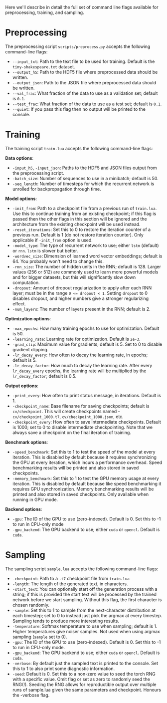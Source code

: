 Here we'll describe in detail the full set of command line flags available for preprocessing, training, and sampling.

# Preprocessing
The preprocessing script `scripts/preprocess.py` accepts the following command-line flags:
- `--input_txt`: Path to the text file to be used for training. Default is the `tiny-shakespeare.txt` dataset.
- `--output_h5`: Path to the HDF5 file where preprocessed data should be written.
- `--output_json`: Path to the JSON file where preprocessed data should be written.
- `--val_frac`: What fraction of the data to use as a validation set; default is `0.1`.
- `--test_frac`: What fraction of the data to use as a test set; default is `0.1`.
- `--quiet`: If you pass this flag then no output will be printed to the console.


# Training
The training script `train.lua` accepts the following command-line flags:

**Data options**:
- `-input_h5`, `-input_json`: Paths to the HDF5 and JSON files output from the preprocessing script.
- `-batch_size`: Number of sequences to use in a minibatch; default is 50.
- `-seq_length`: Number of timesteps for which the recurrent network is unrolled for backpropagation through time.

**Model options**:
- `-init_from`: Path to a checkpoint file from a previous run of `train.lua`. Use this to continue training from an existing checkpoint; if this flag is passed then the other flags in this section will be ignored and the architecture from the existing checkpoint will be used instead.
- `-reset_iterations`: Set this to 0 to restore the iteration counter of a previous run. Default is 1 (do not restore iteration counter). Only applicable if `-init_from` option is used.
- `-model_type`: The type of recurrent network to use; either `lstm` (default) or `rnn`. `lstm` is slower but better.
- `-wordvec_size`: Dimension of learned word vector embeddings; default is 64. You probably won't need to change this.
- `-rnn_size`: The number of hidden units in the RNN; default is 128. Larger values (256 or 512) are commonly used to learn more powerful models and for bigger datasets, but this will significantly slow down computation.
- `-dropout`: Amount of dropout regularization to apply after each RNN layer; must be in the range `0 <= dropout < 1`. Setting `dropout` to 0 disables dropout, and higher numbers give a stronger regularizing effect.
- `-num_layers`: The number of layers present in the RNN; default is 2.

**Optimization options**:
- `-max_epochs`: How many training epochs to use for optimization. Default is 50.
- `-learning_rate`: Learning rate for optimization. Default is `2e-3`.
- `-grad_clip`: Maximum value for gradients; default is 5. Set to 0 to disable gradient clipping.
- `-lr_decay_every`: How often to decay the learning rate, in epochs; default is 5.
- `-lr_decay_factor`: How much to decay the learning rate. After every `lr_decay_every` epochs, the learning rate will be multiplied by the `lr_decay_factor`; default is 0.5.

**Output options**:
- `-print_every`: How often to print status message, in iterations. Default is 1.
- `-checkpoint_name`: Base filename for saving checkpoints; default is `cv/checkpoint`. This will create checkpoints named - `cv/checkpoint_1000.t7`, `cv/checkpoint_1000.json`, etc.
- `-checkpoint_every`: How often to save intermediate checkpoints. Default is 1000; set to 0 to disable intermediate checkpointing. Note that we always save a checkpoint on the final iteration of training.

**Benchmark options**:
- `-speed_benchmark`: Set this to 1 to test the speed of the model at every iteration. This is disabled by default because it requires synchronizing the GPU at every iteration, which incurs a performance overhead. Speed benchmarking results will be printed and also stored in saved checkpoints.
- `-memory_benchmark`: Set this to 1 to test the GPU memory usage at every iteration. This is disabled by default because like speed benchmarking it requires GPU synchronization. Memory benchmarking results will be printed and also stored in saved checkpoints. Only available when running in GPU mode.

**Backend options**:
- `-gpu`: The ID of the GPU to use (zero-indexed). Default is 0. Set this to -1 to run in CPU-only mode
- `-gpu_backend`: The GPU backend to use; either `cuda` or `opencl`. Default is `cuda`.

# Sampling
The sampling script `sample.lua` accepts the following command-line flags:
- `-checkpoint`: Path to a `.t7` checkpoint file from `train.lua`
- `-length`: The length of the generated text, in characters.
- `-start_text`: You can optionally start off the generation process with a string; if this is provided the start text will be processed by the trained network before we start sampling. Without this flag, the first character is chosen randomly.
- `-sample`: Set this to 1 to sample from the next-character distribution at each timestep; set to 0 to instead just pick the argmax at every timestep. Sampling tends to produce more interesting results.
- `-temperature`: Softmax temperature to use when sampling; default is 1. Higher temperatures give noiser samples. Not used when using argmax sampling (`sample` set to 0).
- `-gpu`: The ID of the GPU to use (zero-indexed). Default is 0. Set this to -1 to run in CPU-only mode.
- `-gpu_backend`: The GPU backend to use; either `cuda` or `opencl`. Default is `cuda`.
- `-verbose`: By default just the sampled text is printed to the console. Set this to 1 to also print some diagnostic information.
- `-seed`: Default is 0. Set this to a non-zero value to seed the torch RNG with a specific value. Omit flag or set as zero to randomly seed the RNG(!). Seeding the RNG allows for reproductible output over multiple runs of sample.lua given the same parameters and checkpoint. Honours the -verbose flag.
